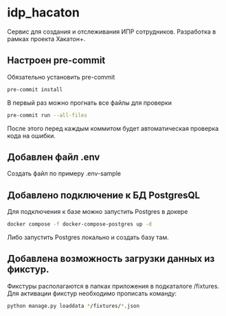 # idp_hacaton
Сервис для создания и отслеживания ИПР сотрудников. Разработка в рамках проекта Хакатон+.

## Настроен pre-commit
Обязательно установить pre-commit
```bash
pre-commit install
```

В первый раз можно прогнать все файлы для проверки
```bash
pre-commit run --all-files
```
После этого перед каждым коммитом будет автоматическая проверка кода на ошибки.

## Добавлен файл .env
Создать файл по примеру .env-sample

## Добавлено подключение к БД PostgresQL
Для подключения к базе можно запустить Postgres в докере
```bash
docker compose -f docker-compose-postgres up -d
```

Либо запустить Postgres локально и создать базу там.


## Добавлена возможность загрузки данных из фикстур.

Фикстуры располагаются в папках приложения в подкаталоге /fixtures.
Для активации фикстур необходимо прописать команду:
```bash
python manage.py loaddata */fixtures/*.json
```
